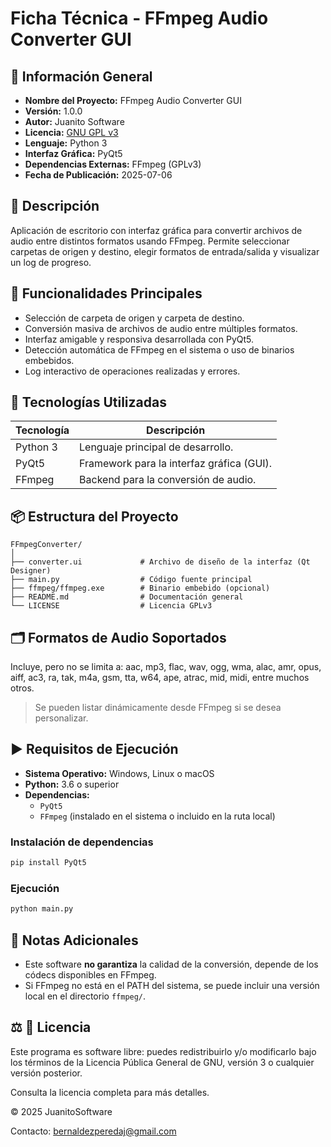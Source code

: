 # Ficha Técnica - FFmpeg Audio Converter GUI

## 🧾 Información General

- **Nombre del Proyecto:** FFmpeg Audio Converter GUI
- **Versión:** 1.0.0
- **Autor:** Juanito Software
- **Licencia:** [GNU GPL v3](https://www.gnu.org/licenses/gpl-3.0.html)
- **Lenguaje:** Python 3
- **Interfaz Gráfica:** PyQt5
- **Dependencias Externas:** FFmpeg (GPLv3)
- **Fecha de Publicación:** 2025-07-06

## 📝 Descripción

Aplicación de escritorio con interfaz gráfica para convertir archivos de audio entre distintos formatos usando FFmpeg. Permite seleccionar carpetas de origen y destino, elegir formatos de entrada/salida y visualizar un log de progreso.

## 🎯 Funcionalidades Principales

- Selección de carpeta de origen y carpeta de destino.
- Conversión masiva de archivos de audio entre múltiples formatos.
- Interfaz amigable y responsiva desarrollada con PyQt5.
- Detección automática de FFmpeg en el sistema o uso de binarios embebidos.
- Log interactivo de operaciones realizadas y errores.

## 🔧 Tecnologías Utilizadas

| Tecnología | Descripción |
|------------|-------------|
| Python 3   | Lenguaje principal de desarrollo. |
| PyQt5      | Framework para la interfaz gráfica (GUI). |
| FFmpeg     | Backend para la conversión de audio. |

## 📦 Estructura del Proyecto

```
FFmpegConverter/
│
├── converter.ui             # Archivo de diseño de la interfaz (Qt Designer)
├── main.py                  # Código fuente principal
├── ffmpeg/ffmpeg.exe        # Binario embebido (opcional)
├── README.md                # Documentación general
└── LICENSE                  # Licencia GPLv3
```

## 🗂️ Formatos de Audio Soportados

Incluye, pero no se limita a:
aac, mp3, flac, wav, ogg, wma, alac, amr, opus, aiff, ac3, ra, tak, m4a, gsm, tta, w64, ape, atrac, mid, midi, entre muchos otros.

> Se pueden listar dinámicamente desde FFmpeg si se desea personalizar.

## ▶️ Requisitos de Ejecución

- **Sistema Operativo:** Windows, Linux o macOS
- **Python:** 3.6 o superior
- **Dependencias:**
  - `PyQt5`
  - `FFmpeg` (instalado en el sistema o incluido en la ruta local)

### Instalación de dependencias

```bash
pip install PyQt5
```

### Ejecución

```bash
python main.py
```

## 📌 Notas Adicionales

- Este software **no garantiza** la calidad de la conversión, depende de los códecs disponibles en FFmpeg.
- Si FFmpeg no está en el PATH del sistema, se puede incluir una versión local en el directorio `ffmpeg/`.

## ⚖️ 📃 Licencia
Este programa es software libre: puedes redistribuirlo y/o modificarlo bajo los términos de la Licencia Pública General de GNU, versión 3 o cualquier versión posterior.

Consulta la licencia completa para más detalles.

© 2025 JuanitoSoftware

Contacto: bernaldezperedaj@gmail.com
